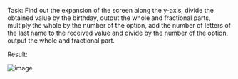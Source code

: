 Task: Find out the expansion of the screen along the y-axis, divide the obtained value by the birthday, output the whole and fractional parts, multiply the whole by the number of the option, add the number of letters of the last name to the received value and divide by the number of the option, output the whole and fractional part.

Result:

![image](https://github.com/user-attachments/assets/840cf832-bd4f-41e7-9be6-65add8a74b3e)
